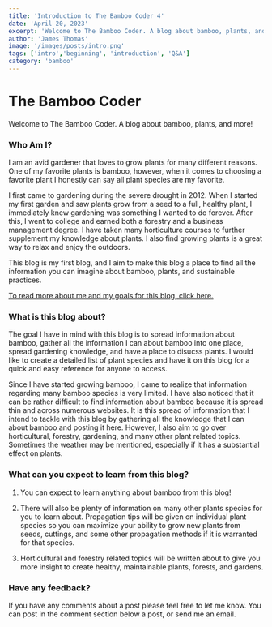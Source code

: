 ```yaml
---
title: 'Introduction to The Bamboo Coder 4'
date: 'April 20, 2023'
excerpt: 'Welcome to The Bamboo Coder. A blog about bamboo, plants, and more!'
author: 'James Thomas'
image: '/images/posts/intro.png'
tags: ['intro','beginning', 'introduction', 'Q&A']
category: 'bamboo'
---
```


# The Bamboo Coder

Welcome to The Bamboo Coder. A blog about bamboo, plants, and more!

### Who Am I? 

I am an avid gardener that loves to grow plants for many different reasons. One of my favorite plants is bamboo, however, when it comes to choosing a favorite plant I honestly can say all plant species are my favorite.

I first came to gardening during the severe drought in 2012. When I started my first garden and saw plants grow from a seed to a full, healthy plant, I immediately knew gardening was something I wanted to do forever. After this, I went to college and earned both a forestry and a business management degree. I have taken many horticulture courses to further supplement my knowledge about plants. I also find growing plants is a great way to relax and enjoy the outdoors. 

This blog is my first blog, and I aim to make this blog a place to find all the information you can imagine about bamboo, plants, and sustainable practices.

[To read more about me and my goals for this blog, click here.](http://192.168.0.118:3000/about)

### What is this blog about?

The goal I have in mind with this blog is to spread information about bamboo, gather all the information I can about bamboo into one place, spread gardening knowledge, and have a place to disucss plants. I would like to create a detailed list of plant species and have it on this blog for a quick and easy reference for anyone to access. 

Since I have started growing bamboo, I came to realize that information regarding many bamboo species is very limited. I have also noticed that it can be rather difficult to find information about bamboo because it is spread thin and across numerous websites. It is this spread of information that I intend to tackle with this blog by gathering all the knowledge that I can about bamboo and posting it here. However, I also aim to go over horticultural, forestry, gardening, and many other plant related topics. Sometimes the weather may be mentioned, especially if it has a substantial effect on plants.

### What can you expect to learn from this blog?

1. You can expect to learn anything about bamboo from this blog!

2. There will also be plenty of information on many other plants species for you to learn about. Propagation tips will be given on individual plant species so you can maximize your ability to grow new plants from seeds, cuttings, and some other propagation methods if it is warranted for that species.

3. Horticultural and forestry related topics will be written about to give you more insight to create healthy, maintainable plants, forests, and gardens.

### Have any feedback?

If you have any comments about a post please feel free to let me know. You can post in the comment section below a post, or send me an email.